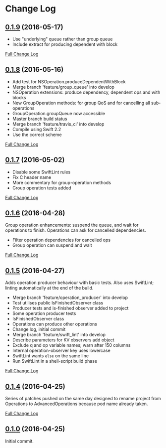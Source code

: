 # Change Log

## [0.1.9](https://github.com/royratcliffe/AdvancedOperations/tree/0.1.9) (2016-05-17)

- Use "underlying" queue rather than group queue
- Include extract for producing dependent with block

[Full Change Log](https://github.com/royratcliffe/AdvancedOperations/compare/0.1.8...0.1.9)

## [0.1.8](https://github.com/royratcliffe/AdvancedOperations/tree/0.1.8) (2016-05-16)

- Add test for NSOperation.produceDependentWithBlock
- Merge branch 'feature/group_queue' into develop
- NSOperation extensions: produce dependency, dependent ops and with blocks
- New GroupOperation methods: for group QoS and for cancelling all sub-operations
- GroupOperation.groupQueue now accessible
- Master branch build status
- Merge branch 'feature/travis_ci' into develop
- Compile using Swift 2.2
- Use the correct scheme

[Full Change Log](https://github.com/royratcliffe/AdvancedOperations/compare/0.1.7...0.1.8)

## [0.1.7](https://github.com/royratcliffe/AdvancedOperations/tree/0.1.7) (2016-05-02)

- Disable some SwiftLint rules
- Fix C header name
- More commentary for group-operation methods
- Group operation tests added

[Full Change Log](https://github.com/royratcliffe/AdvancedOperations/compare/0.1.6...0.1.7)

## [0.1.6](https://github.com/royratcliffe/AdvancedOperations/tree/0.1.6) (2016-04-28)

Group operation enhancements: suspend the queue, and wait for operations to
finish. Operations can ask for cancelled dependencies.

- Filter operation dependencies for cancelled ops
- Group operation can suspend and wait

[Full Change Log](https://github.com/royratcliffe/AdvancedOperations/compare/0.1.5...0.1.6)

## [0.1.5](https://github.com/royratcliffe/AdvancedOperations/tree/0.1.5) (2016-04-27)

Adds operation producer behaviour with basic tests. Also uses SwiftLint;
linting automatically at the end of the build.

- Merge branch 'feature/operation_producer' into develop
- Test utilises public IsFinishedObserver class
- Producer tests and is-finished observer added to project
- Some operation producer tests
- IsFinishedObserver class
- Operations can produce other operations
- Change log, initial commit
- Merge branch 'feature/swift_lint' into develop
- Describe parameters for KV observers add object
- Exclude q and op variable names; warn after 150 columns
- Internal operation-observer key uses lowercase
- SwiftLint wants `else` on the same line
- Run SwiftLint in a shell-script build phase

[Full Change Log](https://github.com/royratcliffe/AdvancedOperations/compare/0.1.4...0.1.5)

## [0.1.4](https://github.com/royratcliffe/AdvancedOperations/tree/0.1.4) (2016-04-25)

Series of patches pushed on the same day designed to rename project from
Operations to AdvancedOperations because pod name already taken.

[Full Change Log](https://github.com/royratcliffe/AdvancedOperations/compare/0.1.0...0.1.4)

## [0.1.0](https://github.com/royratcliffe/AdvancedOperations/tree/0.1.0) (2016-04-25)

Initial commit.
